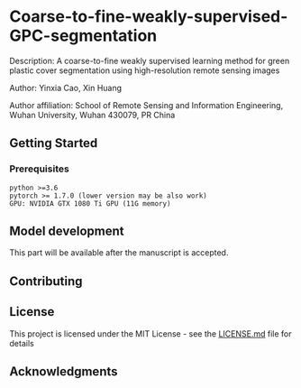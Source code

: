 # Coarse-to-fine-weakly-supervised-GPC-segmentation

Description: A coarse-to-fine weakly supervised learning method for green plastic cover segmentation using high-resolution remote sensing images  

Author: Yinxia Cao, Xin Huang  

Author affiliation: School of Remote Sensing and Information Engineering, Wuhan University, Wuhan 430079, PR China  


## Getting Started

### Prerequisites

```
python >=3.6
pytorch >= 1.7.0 (lower version may be also work)
GPU: NVIDIA GTX 1080 Ti GPU (11G memory)
```

## Model development


This part will be available after the manuscript is accepted.


## Contributing


## License

This project is licensed under the MIT License - see the [LICENSE.md](LICENSE.md) file for details


## Acknowledgments

